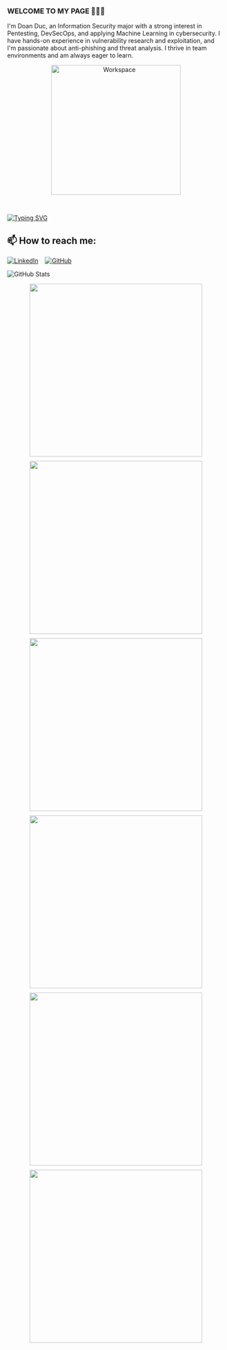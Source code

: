 ### WELCOME TO MY PAGE 👋👋👋
I'm Doan Duc, an Information Security major with a strong interest in Pentesting, DevSecOps, and applying Machine Learning in cybersecurity. I have hands-on experience in vulnerability research and exploitation, and I'm passionate about anti-phishing and threat analysis. I thrive in team environments and am always eager to learn.
<br>
<p align="center">
  <img width="300px" src="https://user-images.githubusercontent.com/74038190/229223263-cf2e4b07-2615-4f87-9c38-e37600f8381a.gif" alt="Workspace">
</p>

<br>

[![Typing SVG](https://readme-typing-svg.demolab.com?font=Unbounded&weight=800&size=80&duration=5000&pause=1000&color=FFFFFF&background=1E42FF00&center=true&height=120&width=1000&lines=DOAN+DUC)](https://myozz.carrd.co/)


## 📫 How to reach me: 

[![LinkedIn](https://img.shields.io/badge/LinkedIn-0077B5?logo=linkedin&logoColor=white)](https://www.linkedin.com/in/doanduc1704/)&nbsp;&nbsp;&nbsp; [![GitHub](https://img.shields.io/badge/GitHub-000?logo=github&logoColor=white)](https://github.com/doanmanhducz)

![GitHub Stats](https://github-readme-stats.vercel.app/api?username=doanmanhducz&hide=stars,contribs&show_icons=true&theme=holi&border_color=71a9e&rank_icon=github&line_height=24)

<div style="display: flex; flex-wrap: wrap; justify-content: center; gap: 10px;">
  <a href="https://github.com/doanmanhducz/Eureka2024WEB">
    <img src="https://github-readme-stats.vercel.app/api/pin/?username=doanmanhducz&repo=Eureka2024_Web&theme=radical" width="400"/>
  </a>
  <a href="https://github.com/doanmanhducz/YDCC">
    <img src="https://github-readme-stats.vercel.app/api/pin/?username=doanmanhducz&repo=YDCc&theme=merko" width="400"/>
  </a>
  <a href="https://github.com/doanmanhducz/Pong-Python">
    <img src="https://github-readme-stats.vercel.app/api/pin/?username=doanmanhducz&repo=Pong-Python&theme=gruvbox" width="400"/>
  </a>
  <a href="https://github.com/doanmanhducz/Cryptography-CP-ABE">
    <img src="https://github-readme-stats.vercel.app/api/pin/?username=doanmanhducz&repo=Cryptography_CP-ABe&theme=dark" width="400"/>
  </a>
  <a href="https://github.com/doanmanhducz/Steganography">
    <img src="https://github-readme-stats.vercel.app/api/pin/?username=doanmanhducz&repo=Steganography&theme=tokyonight" width="400"/>
  </a>
  <a href="https://github.com/doanmanhducz/WebsiteMalwareDetection">
  <img src="https://github-readme-stats.vercel.app/api/pin/?username=doanmanhducz&repo=Website_Malware_Detection&theme=nightowl" width="400" />
  </a>
</div>
 


